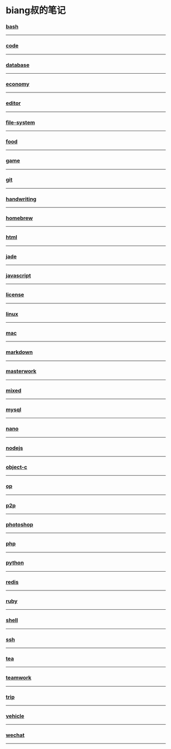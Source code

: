 biang叔的笔记
===========

### [bash](bash/index)

---

### [code](code/index)

---

### [database](database/index)

---

### [economy](economy/index)

---

### [editor](editor/index)

---

### [file-system](file-system/index)

---

### [food](food/index)

---

### [game](game/index)

---

### [git](git/index)

---

### [handwriting](handwriting/index)

---

### [homebrew](homebrew/index)

---

### [html](html/index)

---

### [jade](jade/index)

---

### [javascript](javascript/index)

---

### [license](license/index)

---

### [linux](linux/index)

---

### [mac](mac/index)

---

### [markdown](markdown/index)

---

### [masterwork](masterwork/index)

---

### [mixed](mixed/index)

---

### [mysql](mysql/index)

---

### [nano](nano/index)

---

### [nodejs](nodejs/index)

---

### [object-c](object-c/index)

---

### [op](op/index)

---

### [p2p](p2p/index)

---

### [photoshop](photoshop/index)

---

### [php](php/index)

---

### [python](python/index)

---

### [redis](redis/index)

---

### [ruby](ruby/index)

---

### [shell](shell/index)

---

### [ssh](ssh/index)

---

### [tea](tea/index)

---

### [teamwork](teamwork/index)

---

### [trip](trip/index)

---

### [vehicle](vehicle/index)

---

### [wechat](wechat/index)

---
